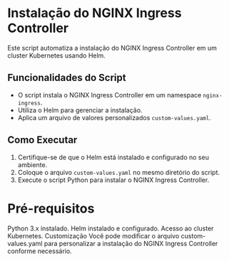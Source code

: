 # Instalação do NGINX Ingress Controller

Este script automatiza a instalação do NGINX Ingress Controller em um cluster Kubernetes usando Helm.

## Funcionalidades do Script

- O script instala o NGINX Ingress Controller em um namespace `nginx-ingress`.
- Utiliza o Helm para gerenciar a instalação.
- Aplica um arquivo de valores personalizados `custom-values.yaml`.

## Como Executar

1. Certifique-se de que o Helm está instalado e configurado no seu ambiente.
2. Coloque o arquivo `custom-values.yaml` no mesmo diretório do script.
3. Execute o script Python para instalar o NGINX Ingress Controller.

# Pré-requisitos
Python 3.x instalado.
Helm instalado e configurado.
Acesso ao cluster Kubernetes.
Customização
Você pode modificar o arquivo custom-values.yaml para personalizar a instalação do NGINX Ingress Controller conforme necessário.